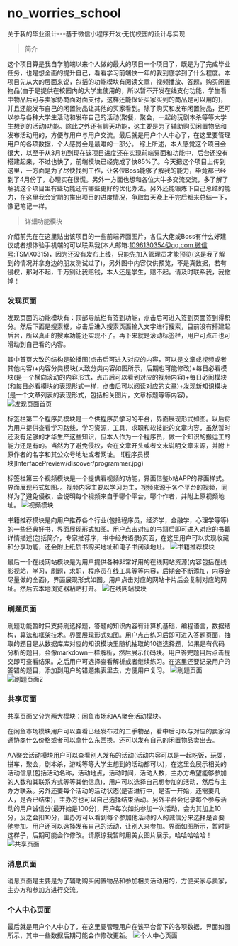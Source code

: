 # no_worries_school
关于我的毕业设计---基于微信小程序开发·无忧校园的设计与实现

> 简介   

 这个项目算是我自学前端以来个人做的最大的项目一个项目了，既是为了完成毕业任务，也是想全面的提升自己，看看学习前端快一年的我到底学到了什么程度。本项目先从大的层面来说，包括的功能模块有阅读文章，视频播放、答题，购买闲置物品(由于是提供在校园内的大学生使用的，所以暂不开发在线支付功能，学生看中物品后可与卖家协商面对面支付，这样还能保证买家买到的商品是可以用的)，并且还能发布自己的闲置物品让其他的买家看到。除了购买和发布闲置物品，还可以参与各种大学生活动和发布自己的活动(聚餐，聚会，一起约玩剧本杀等等大学生想到的活动)功能。除此之外还有聊天功能，这主要是为了辅助购买闲置物品和发布活动用的，方便与用户与用户交流。最后就是用户个人中心了，在这里要管理用户的各项数据，个人感觉会是最难的一部分。
综上所述，本人感觉这个项目会很大，以至于从3月初到现在该项目进度还在实现前端界面和功能中，后台还没有搭建起来，不过也快了，前端模块已经完成了快85%了。今天把这个项目上传到这里，一方面是为了尽快找到工作，让各位Boss能够了解我的能力，毕竟都已经到了4月份了，心理实在很慌。另外一方面也想和各位大牛多交流交流，多了解了解我这个项目里有些功能还有哪些更好的优化办法。另外还能锻炼下自己总结的能力，在这里我会定期的推出项目的进度情况，争取每天晚上干完后都来总结一下，像记笔记一样。

> 详细功能模块

介绍前先在在这里贴出该项目的一些前端界面图片，各位大佬或Boss有什么好建议或者想体验手机端的可以联系我(本人邮箱:1096130354@qq.com.微信号:TSMX0315)，因为还没有发布上线，只能先加入管理员才能预览(这是我了解到的情况并拿身边的朋友测试过了)，另外图中内容仅供预览，不是真数据，若有侵权，那对不起，千万别让我赔钱，本人还是学生，赔不起。请及时联系我，我撤掉！
### 发现页面
发现页面的功能模块有：顶部导航栏有签到功能，点击后可进入签到页面签到得积分。然后下面是搜索框，点击后进入搜索页面输入文字进行搜索，目前没有搭建起后台，所以真正的搜索功能还实现不了。再下来就是滚动标签栏，用户可点击也可滑动到自己看的内容。

其中首页大致的结构是轮播图(点击后可进入对应的内容，可以是文章或视频或者其他内容)+内容分类模块(大致分类内容如图所示，后期也可能修改)+每日必看模块(是一个横向滚动的内容形式，点击后可以看到对应的视频内容)+每日必阅模块(和每日必看模块的表现形式一样，点击后可以阅读对应的文章)+发现新知识模块(是一个文章列表的表现形式，包括相关图片，文章标题等等内容)。
![发现页面首页](InterfacePreview/discover/index.jpg) 

标签栏第二个程序员模块是一个供程序员学习的平台，界面展现形式如图。以后将为用户提供查看学习路线，学习资源，工具，求职和软技能的文章内容，虽然暂时还没有足够的才华生产这些知识，但本人作为一个程序员，做一个知识的搬运工的能力还是有的。当然为了避免侵权，会在文章开头或者文末说明文章来源，并附上原作者的名字和其公众号地址或者网址。
![程序员模块]InterfacePreview/discover/programmer.jpg)

标签栏第三个视频模块是一个提供看视频的功能，界面借鉴b站APP的界面样式。界面展现形式如图。。视频内容主要以学习为主，视频来源于各个平台的视频，同样为了避免侵权，会说明每个视频来自于哪个平台，哪个作者，并附上原视频地址。
![视频模块](InterfacePreview/discover/video.jpg)

书籍推荐模块是向用户推荐各个行业(包括程序员，经济学，金融学，心理学等等)的一些经典好书，界面展现形式如图。用户点击对应的书籍后即可进入对应的书籍详情描述(包括简介，专家推荐序，书中经典语录)页面，在这里用户可以实现收藏和分享功能，还会附上纸质书购买地址和电子书阅读地址。
![书籍推荐模块](InterfacePreview/discover/book.jpg)

最后一个在线网站模块是为用户提供各种非常好用的在线网站资源(内容包括在线影视站，学习，刷题，求职，程序员在线工具等等内容，后期会不断添加，内容会尽量做的全面)，界面展现形式如图。用户点击对应的网站卡片后会复制对应的网址。然后去本地浏览器粘贴打开。
![在线网站模块](InterfacePreview/discover/Internet.jpg)

### 刷题页面

刷题功能暂时只支持刷选择题，答题的知识内容有计算机基础，编程语言，数据结构，算法和框架技术。界面展现形式如图。用户点击练习后即可进入答题页面，抽取的题目是从数据库库对应的知识模块里随机抽取的10道选择题，如果是有代码分析的题目，会像markdown一样解析，然后展示代码块。用户答完题目后点击提交即可查看结果。之后用户可选择查看解析或者继续练习。在这里还要记录用户的答错的题目，添加到用户的错题集表里去，方便用户复习。
![刷题页面](InterfacePreview/test/test.jpg)
![刷题页面2](InterfacePreview/test/test2.jpg)

### 共享页面

共享页面又分为两大模块：闲鱼市场和AA聚会活动模块。

在闲鱼市场模块用户可以查看已经发布过的二手物品，看中后可以与对应的卖家沟通协商什么价格或者可以拿什么东西换。还可以发布自己的闲置物品卖出去。

AA聚会活动模块用户可以查看别人发布的活动(活动内容可以是一起吃饭，玩耍，拼车，聚会，剧本杀，游戏等等大学生想到的活动都可以)，在这里会展示相关的活动信息(包括活动名称，活动地点，活动时间，活动人数，主办方希望能够参加的人数和其联系方式等等其他信息)，用户可以选择自己想参加的活动，然后与主办方联系。另外还要每个活动的活动状态(是否进行中，是否一开始，还需要几人，是否已结束)，主办方也可以自己选择结束活动。另外平台会记录每个参与活动的用户诚信分(最开始是100分)，用户每次如约参加一次活动，会为其加上10分，反之会扣10分，主办方可以看到每个参加他活动的人的诚信分来选择是否要他参加。用户还可以选择发布自己的活动，让别人来参加。界面如图所示，暂时是这样子，后期可能会作修改。请原谅我暂时用美女图片展示，哈哈哈哈哈！
![共享页面](InterfacePreview/share/share.jpg)

### 消息页面

消息页面是主要是为了辅助购买闲置物品和参加相关活动用的，方便买家与卖家，主办方和参加方进行交流。

### 个人中心页面

最后就是用户个人中心了，在这里要管理用户在该平台留下的各项数据，界面如图所示，其中一些数据后期可能会作修改更新。
![个人中心页面](InterfacePreview/mine/mine.jpg)
